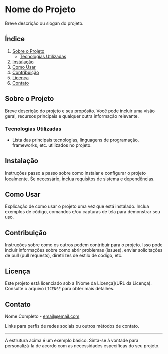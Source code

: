 # Nome do Projeto

Breve descrição ou slogan do projeto.

## Índice

1. [Sobre o Projeto](#sobre-o-projeto)
    - [Tecnologias Utilizadas](#tecnologias-utilizadas)
2. [Instalação](#instalação)
3. [Como Usar](#como-usar)
4. [Contribuição](#contribuição)
5. [Licença](#licença)
6. [Contato](#contato)

## Sobre o Projeto

Breve descrição do projeto e seu propósito. Você pode incluir uma visão geral, recursos principais e qualquer outra informação relevante.

### Tecnologias Utilizadas

- Lista das principais tecnologias, linguagens de programação, frameworks, etc. utilizados no projeto.

## Instalação

Instruções passo a passo sobre como instalar e configurar o projeto localmente. Se necessário, inclua requisitos de sistema e dependências.

## Como Usar

Explicação de como usar o projeto uma vez que está instalado. Inclua exemplos de código, comandos e/ou capturas de tela para demonstrar seu uso.

## Contribuição

Instruções sobre como os outros podem contribuir para o projeto. Isso pode incluir informações sobre como abrir problemas (issues), enviar solicitações de pull (pull requests), diretrizes de estilo de código, etc.

## Licença

Este projeto está licenciado sob a [Nome da Licença](URL da Licença). Consulte o arquivo `LICENSE` para obter mais detalhes.

## Contato

Nome Completo - email@email.com

Links para perfis de redes sociais ou outros métodos de contato.

---

A estrutura acima é um exemplo básico. Sinta-se à vontade para personalizá-la de acordo com as necessidades específicas do seu projeto.
